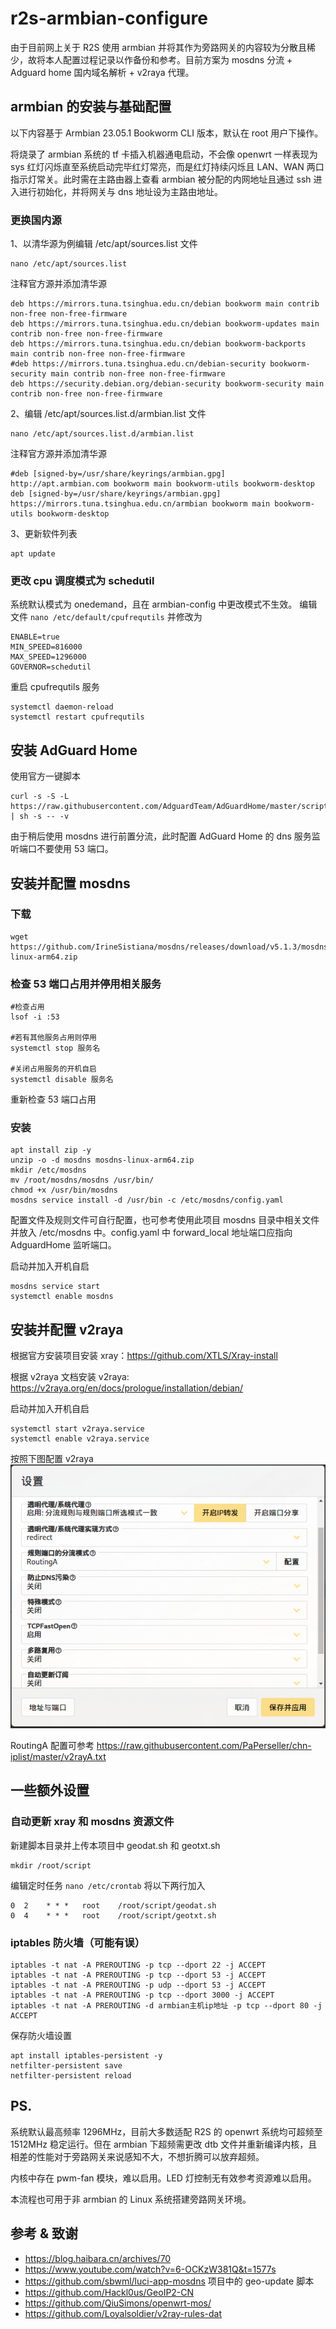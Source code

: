  # r2s-armbian-configure
 由于目前网上关于 R2S 使用 armbian 并将其作为旁路网关的内容较为分散且稀少，故将本人配置过程记录以作备份和参考。目前方案为 mosdns 分流 + Adguard home 国内域名解析 + v2raya 代理。
 
 ## armbian 的安装与基础配置
 以下内容基于 Armbian 23.05.1 Bookworm CLI 版本，默认在 root 用户下操作。

将烧录了 armbian 系统的 tf 卡插入机器通电启动，不会像 openwrt 一样表现为 sys 红灯闪烁直至系统启动完毕红灯常亮，而是红灯持续闪烁且 LAN、WAN 两口指示灯常关。此时需在主路由器上查看 armbian 被分配的内网地址且通过 ssh 进入进行初始化，并将网关与 dns 地址设为主路由地址。

### 更换国内源
1、以清华源为例编辑  /etc/apt/sources.list 文件
```
nano /etc/apt/sources.list
```
注释官方源并添加清华源
```
deb https://mirrors.tuna.tsinghua.edu.cn/debian bookworm main contrib non-free non-free-firmware
deb https://mirrors.tuna.tsinghua.edu.cn/debian bookworm-updates main contrib non-free non-free-firmware
deb https://mirrors.tuna.tsinghua.edu.cn/debian bookworm-backports main contrib non-free non-free-firmware
#deb https://mirrors.tuna.tsinghua.edu.cn/debian-security bookworm-security main contrib non-free non-free-firmware
deb https://security.debian.org/debian-security bookworm-security main contrib non-free non-free-firmware
```
2、编辑 /etc/apt/sources.list.d/armbian.list 文件
```
nano /etc/apt/sources.list.d/armbian.list
```
注释官方源并添加清华源
```
#deb [signed-by=/usr/share/keyrings/armbian.gpg] http://apt.armbian.com bookworm main bookworm-utils bookworm-desktop
deb [signed-by=/usr/share/keyrings/armbian.gpg] https://mirrors.tuna.tsinghua.edu.cn/armbian bookworm main bookworm-utils bookworm-desktop
```
3、更新软件列表
```
apt update
```
### 更改 cpu 调度模式为 schedutil
系统默认模式为 onedemand，且在 armbian-config 中更改模式不生效。
编辑文件 `nano /etc/default/cpufrequtils` 并修改为
```
ENABLE=true
MIN_SPEED=816000
MAX_SPEED=1296000
GOVERNOR=schedutil
```
重启 cpufrequtils 服务
```
systemctl daemon-reload
systemctl restart cpufrequtils
```

## 安装 AdGuard Home
使用官方一键脚本
```
curl -s -S -L https://raw.githubusercontent.com/AdguardTeam/AdGuardHome/master/scripts/install.sh | sh -s -- -v
```
由于稍后使用 mosdns 进行前置分流，此时配置 AdGuard Home 的 dns 服务监听端口不要使用 53 端口。

## 安装并配置 mosdns

### 下载
```
wget https://github.com/IrineSistiana/mosdns/releases/download/v5.1.3/mosdns-linux-arm64.zip
```

### 检查 53 端口占用并停用相关服务
```
#检查占用
lsof -i :53

#若有其他服务占用则停用
systemctl stop 服务名

#关闭占用服务的开机自启
systemctl disable 服务名
```
重新检查 53 端口占用

### 安装
```
apt install zip -y
unzip -o -d mosdns mosdns-linux-arm64.zip
mkdir /etc/mosdns
mv /root/mosdns/mosdns /usr/bin/
chmod +x /usr/bin/mosdns
mosdns service install -d /usr/bin -c /etc/mosdns/config.yaml
```
配置文件及规则文件可自行配置，也可参考使用此项目 mosdns 目录中相关文件并放入 /etc/mosdns 中。config.yaml 中 forward_local 地址端口应指向 AdguardHome 监听端口。

启动并加入开机自启
```
mosdns service start
systemctl enable mosdns
```
## 安装并配置 v2raya
根据官方安装项目安装 xray：https://github.com/XTLS/Xray-install

根据 v2raya 文档安装 v2raya: https://v2raya.org/en/docs/prologue/installation/debian/

启动并加入开机自启
```
systemctl start v2raya.service
systemctl enable v2raya.service
```
按照下图配置 v2raya  
![](v2raya.png)

RoutingA 配置可参考 https://raw.githubusercontent.com/PaPerseller/chn-iplist/master/v2rayA.txt

## 一些额外设置
### 自动更新 xray 和 mosdns 资源文件

新建脚本目录并上传本项目中 geodat.sh 和 geotxt.sh
```
mkdir /root/script
```
编辑定时任务 `nano /etc/crontab` 将以下两行加入
```
0  2    * * *   root    /root/script/geodat.sh
0  4    * * *   root    /root/script/geotxt.sh
```
### iptables 防火墙（可能有误）
```
iptables -t nat -A PREROUTING -p tcp --dport 22 -j ACCEPT
iptables -t nat -A PREROUTING -p tcp --dport 53 -j ACCEPT
iptables -t nat -A PREROUTING -p udp --dport 53 -j ACCEPT
iptables -t nat -A PREROUTING -p tcp --dport 3000 -j ACCEPT
iptables -t nat -A PREROUTING -d armbian主机ip地址 -p tcp --dport 80 -j ACCEPT
```
保存防火墙设置
```
apt install iptables-persistent -y
netfilter-persistent save
netfilter-persistent reload
```

## PS.
系统默认最高频率 1296MHz，目前大多数适配 R2S 的 openwrt 系统均可超频至 1512MHz 稳定运行。但在 armbian 下超频需更改 dtb 文件并重新编译内核，且相差的性能对于旁路网关来说感知不大，不想折腾可以放弃超频。

内核中存在 pwm-fan 模块，难以启用。LED 灯控制无有效参考资源难以启用。

本流程也可用于非 armbian 的 Linux 系统搭建旁路网关环境。

## 参考 & 致谢
* https://blog.haibara.cn/archives/70
* https://www.youtube.com/watch?v=6-OCKzW381Q&t=1577s
* https://github.com/sbwml/luci-app-mosdns 项目中的 geo-update 脚本
* https://github.com/Hackl0us/GeoIP2-CN
* https://github.com/QiuSimons/openwrt-mos/
* https://github.com/Loyalsoldier/v2ray-rules-dat